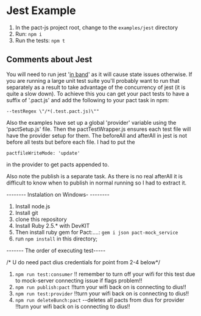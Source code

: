 # Jest Example

1. In the pact-js project root, change to the `examples/jest` directory
1. Run: `npm i`
1. Run the tests: `npm t`

## Comments about Jest
You will need to run jest '[in band](https://facebook.github.io/jest/docs/en/cli.html#runinband)' as it will cause state issues otherwise. If you are running a large unit test suite you'll probably want to run that separately as a result to take advantage of the concurrency of jest (it is quite a slow down). To achieve this you can get your pact tests to have a suffix of '.pact.js' and add the following to your pact task in npm:
```
--testRegex \"/*(.test.pact.js)\""
```

Also the examples have set up a global 'provider' variable using the 'pactSetup.js' file. Then the pactTestWrapper.js ensures each test file will have the provider setup for them. The beforeAll and afterAll in jest is not before all tests but before each file. I had to put the
```
pactfileWriteMode: 'update'
```
in the provider to get pacts appended to.

Also note the publish is a separate task. As there is no real afterAll it is difficult to know when to publish in normal running so I had to extract it.


-------- Instalation on Windows- --------
1. Install node.js 
2. Install git
3. clone this repository
4. Install Ruby 2.5.* with DevKIT 
5. Then install ruby gem for Pact:....:  `gem i json pact-mock_service`
6. run `npm install` in this directory;

------- The order of executing test-----
  
  /* U do need pact dius credentials for point from 2-4 below*/

1. `npm run test:consumer` !! remember to turn off your wifi for this test due to mock-server connecting issue if flags problem!!
2. `npm run publish:pact`  !!turn your wifi back on is connecting to dius!!
3. `npm run test:provider`  !!turn your wifi back on is connecting to dius!!
4. `npm run deleteBunch:pact`  --deletes all pacts from dius for provider !!turn your wifi back on is connecting to dius!!


